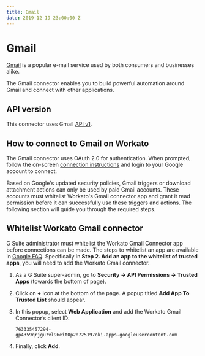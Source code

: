 ```yaml
---
title: Gmail
date: 2019-12-19 23:00:00 Z
---
```


# Gmail
[Gmail](https://www.google.com/gmail) is a popular e-mail service used by both consumers and businesses alike.

The Gmail connector enables you to build powerful automation around Gmail and connect with other applications.

## API version
This connector uses Gmail [API v1](https://developers.google.com/gmail/api/v1/reference/).

## How to connect to Gmail on Workato
The Gmail connector uses OAuth 2.0 for authentication. When prompted, follow the on-screen [connection instructions](https://docs.workato.com/connections.html) and login to your Google account to connect.

Based on Google's updated security policies, Gmail triggers or download attachment actions can only be used by paid Gmail accounts. These accounts must whitelist Workato's Gmail connector app and grant it read permission before it can successfully use these triggers and actions. The following section will guide you through the required steps.

## Whitelist Workato Gmail connector
G Suite administrator must whitelist the Workato Gmail Connector app before connections can be made. The steps to whitelist an app are available in [Google FAQ](https://support.google.com/a/answer/7281227). Specifically in **Step 2. Add an app to the whitelist of trusted apps**, you will need to add the Workato Gmail connector.

1. As a G Suite super-admin, go to **Security → API Permissions → Trusted Apps** (towards the bottom of page).

2. Click on **+** icon at the bottom of the page. A popup titled **Add App To Trusted List** should appear.

3. In this popup, select **Web Application** and add the Workato Gmail Connector’s client ID:
   ```
   763335457294-gp4359qrjgu7vl96eit0p2n725197oki.apps.googleusercontent.com
   ```

4. Finally, click **Add**.
